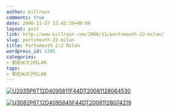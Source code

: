 ```yaml
---
author: billrain
comments: true
date: 2008-11-27 12:42:39+00:00
layout: post
link: http://www.billrain.com/2008/11/portsmouth-22-milan/
slug: portsmouth-22-milan
title: Portsmouth 2:2 Milan
wordpress_id: 1295
categories:
- 爱如米兰|MILAN
tags:
- 爱如米兰|MILAN
---
```


[![U2035P6T12D4095811F44DT20081128064530](http://www.billrain.com/wp-content/uploads/2008/12/u2035p6t12d4095811f44dt20081128064530-thumb.jpg)](http://www.billrain.com/wp-content/uploads/2008/12/u2035p6t12d4095811f44dt20081128064530.jpg)

[![U3082P6T12D4095845F44DT20081128074219](http://www.billrain.com/wp-content/uploads/2008/12/u3082p6t12d4095845f44dt20081128074219-thumb.jpg)](http://www.billrain.com/wp-content/uploads/2008/12/u3082p6t12d4095845f44dt20081128074219.jpg)
